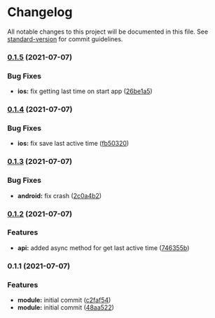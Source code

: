 # Changelog

All notable changes to this project will be documented in this file. See [standard-version](https://github.com/conventional-changelog/standard-version) for commit guidelines.

### [0.1.5](https://git.appkode.ru/diary/diary_last_active_state/compare/v0.1.4...v0.1.5) (2021-07-07)


### Bug Fixes

* **ios:** fix getting last time on start app ([26be1a5](https://git.appkode.ru/diary/diary_last_active_state/commit/26be1a52e9bde5cb00af2ef4e10ddf6029b1adff))

### [0.1.4](https://git.appkode.ru/diary/diary_last_active_state/compare/v0.1.3...v0.1.4) (2021-07-07)


### Bug Fixes

* **ios:** fix save last active time ([fb50320](https://git.appkode.ru/diary/diary_last_active_state/commit/fb503200eb3053ea33f7d2f148d3ae31b0cbb1f7))

### [0.1.3](https://git.appkode.ru/diary/diary_last_active_state/compare/v0.1.2...v0.1.3) (2021-07-07)


### Bug Fixes

* **android:** fix crash ([2c0a4b2](https://git.appkode.ru/diary/diary_last_active_state/commit/2c0a4b2b0b00d4bc590ac27c6bc6dfa343960e60))

### [0.1.2](https://git.appkode.ru/diary/diary_last_active_state/compare/v0.1.1...v0.1.2) (2021-07-07)


### Features

* **api:** added async method for get last active time ([746355b](https://git.appkode.ru/diary/diary_last_active_state/commit/746355bf5151ddbf97ffde155115c96bc2c99e2c))

### 0.1.1 (2021-07-07)


### Features

* **module:** initial commit ([c2faf54](https://git.appkode.ru/diary/diary_last_active_state/commit/c2faf54e8959bd33cd534faad5905309628b2db6))
* **module:** initial commit ([48aa522](https://git.appkode.ru/diary/diary_last_active_state/commit/48aa52222ef98b9db825cf69a092ba8ad09b6516))
